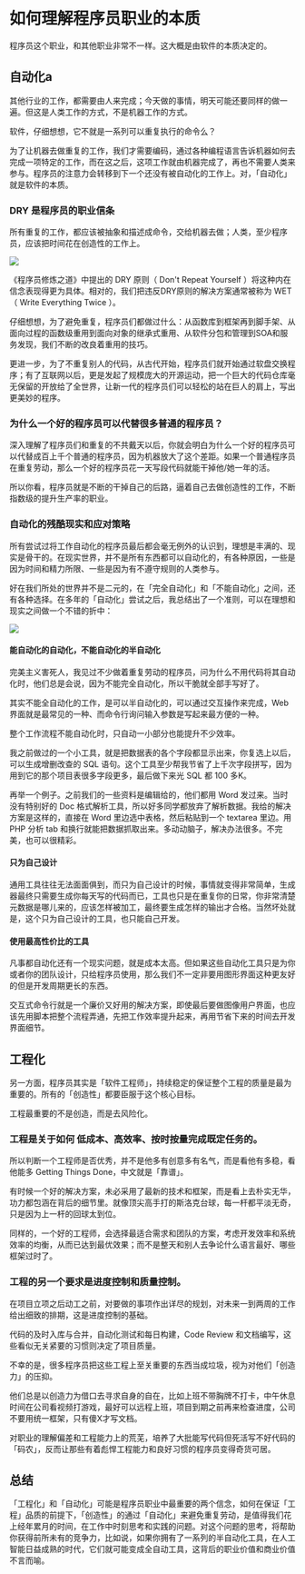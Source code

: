 # 如何理解程序员职业的本质

程序员这个职业，和其他职业非常不一样。这大概是由软件的本质决定的。

## 自动化a

其他行业的工作，都需要由人来完成；今天做的事情，明天可能还要同样的做一遍。但这是人类工作的方式，不是机器工作的方式。

软件，仔细想想，它不就是一系列可以重复执行的命令么？

为了让机器去做重复的工作，我们才需要编码，通过各种编程语言告诉机器如何去完成一项特定的工作，而在这之后，这项工作就由机器完成了，再也不需要人类来参与。程序员的注意力会转移到下一个还没有被自动化的工作上。对，「自动化」就是软件的本质。

### DRY 是程序员的职业信条

所有重复的工作，都应该被抽象和描述成命令，交给机器去做；人类，至少程序员，应该把时间花在创造性的工作上。

![](https://user-gold-cdn.xitu.io/2017/11/2/c8010a763418320ee7473ed4cd0c7d54)

《程序员修炼之道》中提出的 DRY 原则（ Don't Repeat Yourself ）将这种内在信念表现得更为具体。相对的，我们把违反DRY原则的解决方案通常被称为 WET （ Write Everything Twice ）。

仔细想想，为了避免重复，程序员们都做过什么：从函数库到框架再到脚手架、从面向过程的函数级重用到面向对象的继承式重用、从软件分包和管理到SOA和服务发现，我们不断的改良着重用的技巧。

更进一步，为了不重复别人的代码，从古代开始，程序员们就开始通过软盘交换程序；有了互联网以后，更是发起了规模庞大的开源运动，把一个巨大的代码仓库毫无保留的开放给了全世界，让新一代的程序员们可以轻松的站在巨人的肩上，写出更美妙的程序。

### 为什么一个好的程序员可以代替很多普通的程序员？

深入理解了程序员们和重复的不共戴天以后，你就会明白为什么一个好的程序员可以代替成百上千个普通的程序员，因为机器放大了这个差距。如果一个普通程序员在重复劳动，那么一个好的程序员花一天写段代码就能干掉他/她一年的活。

所以你看，程序员就是不断的干掉自己的后路，逼着自己去做创造性的工作，不断指数级的提升生产率的职业。

### 自动化的残酷现实和应对策略

所有尝试过将工作自动化的程序员最后都会毫无例外的认识到，理想是丰满的、现实是骨干的。在现实世界，并不是所有东西都可以自动化的，有各种原因，一些是因为时间和精力所限、一些是因为有不遵守规则的人类参与。

好在我们所处的世界并不是二元的，在「完全自动化」和「不能自动化」之间，还有各种选择。在多年的「自动化」尝试之后，我总结出了一个准则，可以在理想和现实之间做一个不错的折中：

![](https://user-gold-cdn.xitu.io/2017/11/2/1e70176dbf79a38b5e430920d95b403b)

#### 能自动化的自动化，不能自动化的半自动化

完美主义害死人，我见过不少做着重复劳动的程序员，问为什么不用代码将其自动化时，他们总是会说，因为不能完全自动化，所以干脆就全部手写好了。

其实不能全自动化的工作，是可以半自动化的，可以通过交互操作来完成，Web 界面就是最常见的一种、而命令行询问输入参数是写起来最方便的一种。

整个工作流程不能自动化时，只自动一小部分也能提升不少效率。

我之前做过的一个小工具，就是把数据表的各个字段都显示出来，你复选上以后，可以生成增删改查的 SQL 语句。这个工具至少帮我节省了上千次字段拼写，因为用到它的那个项目表很多字段更多，最后做下来光 SQL 都 100 多K。

再举一个例子。之前我们的一些资料是编辑给的，他们都用 Word 发过来。当时没有特别好的 Doc 格式解析工具，所以好多同学都放弃了解析数据。我给的解决方案是这样的，直接在 Word 里边选中表格，然后粘贴到一个 textarea 里边。用 PHP 分析 tab 和换行就能把数据抓取出来。多动动脑子，解决办法很多。不完美，也可以很精彩。

#### 只为自己设计

通用工具往往无法面面俱到，而只为自己设计的时候，事情就变得非常简单，生成器最终只需要生成你每天写的代码而已，工具也只是在重复你的日常，你非常清楚元数据是哪儿来的，应该怎样被加工，最终要生成怎样的输出才合格。当然坏处就是，这个只为自己设计的工具，也只能自己开发。

#### 使用最高性价比的工具

凡事都自动化还有一个现实问题，就是成本太高。但如果这些自动化工具只是为你或者你的团队设计，只给程序员使用，那么我们不一定非要用图形界面这种更友好的但是开发周期更长的东西。

交互式命令行就是一个廉价又好用的解决方案，即使最后要做图像用户界面，也应该先用脚本把整个流程弄通，先把工作效率提升起来，再用节省下来的时间去开发界面细节。

## 工程化

另一方面，程序员其实是「软件工程师」，持续稳定的保证整个工程的质量是最为重要的。所有的「创造性」都要臣服于这个核心目标。

工程最重要的不是创造，而是去风险化。

### 工程是关于如何 低成本、高效率、按时按量完成既定任务的。

所以判断一个工程师是否优秀，并不是他多有创意多有名气，而是看他有多稳，看他能多 Getting Things Done，中文就是「靠谱」。

有时候一个好的解决方案，未必采用了最新的技术和框架，而是看上去朴实无华，功力都包涵在背后的细节里。就像顶尖高手打的斯洛克台球，每一杆都平淡无奇，只是因为上一杆的回球太到位。

同样的，一个好的工程师，会选择最适合需求和团队的方案，考虑开发效率和系统效率的均衡，从而已达到最优效果；而不是整天和别人去争论什么语言最好、哪些框架过时了。

### 工程的另一个要求是进度控制和质量控制。

在项目立项之后动工之前，对要做的事项作出详尽的规划，对未来一到两周的工作给出细致的排期，这是进度控制的基础。

代码的及时入库与合并，自动化测试和每日构建，Code Review 和文档编写，这些看似无关紧要的习惯则决定了项目质量。

不幸的是，很多程序员把这些工程上至关重要的东西当成垃圾，视为对他们「创造力」的压抑。

他们总是以创造力为借口去寻求自身的自在，比如上班不带胸牌不打卡，中午休息时间在公司看视频打游戏，最好可以远程上班，项目到期之前再来检查进度，公司不要用统一框架，只有傻X才写文档。

对职业的理解偏差和工程能力上的荒芜，培养了大批能写代码但死活写不好代码的「码农」，反而让那些有着彪悍工程能力和良好习惯的程序员变得奇货可居。

## 总结

「工程化」和「自动化」可能是程序员职业中最重要的两个信念，如何在保证「工程」品质的前提下，「创造性」的通过「自动化」来避免重复劳动，是值得我们花上经年累月的时间，在工作中时刻思考和实践的问题。对这个问题的思考，将帮助你获得前所未有的竞争力，比如说，如果你拥有了一系列的半自动化工具，在人工智能日益成熟的时代，它们就可能变成全自动工具，这背后的职业价值和商业价值不言而喻。